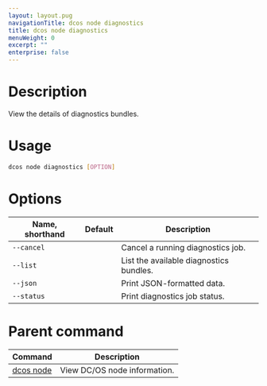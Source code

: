 ```yaml
---
layout: layout.pug
navigationTitle: dcos node diagnostics
title: dcos node diagnostics
menuWeight: 0
excerpt: ""
enterprise: false
---
```

<!-- This source repo for this topic is https://github.com/dcos/dcos-docs -->

# Description

View the details of diagnostics bundles.

# Usage

```bash
dcos node diagnostics [OPTION]
```

# Options

| Name, shorthand | Default | Description                             |
| --------------- | ------- | --------------------------------------- |
| `--cancel`      |         | Cancel a running diagnostics job.       |
| `--list`        |         | List the available diagnostics bundles. |
| `--json`        |         | Print JSON-formatted data.              |
| `--status`      |         | Print diagnostics job status.           |

# Parent command

| Command                                             | Description                  |
| --------------------------------------------------- | ---------------------------- |
| [dcos node](/1.10/cli/command-reference/dcos-node/) | View DC/OS node information. |

<!-- # Examples -->